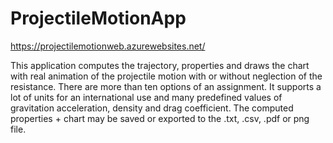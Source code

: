 # ProjectileMotionApp

https://projectilemotionweb.azurewebsites.net/

This application computes the trajectory, properties and draws the chart with real animation of the projectile motion with or without neglection of the resistance. There are more than ten options of an assignment. It supports a lot of units for an international use and many predefined values of gravitation acceleration, density and drag coefficient. The computed properties + chart may be saved or exported to the .txt, .csv, .pdf or png file.
